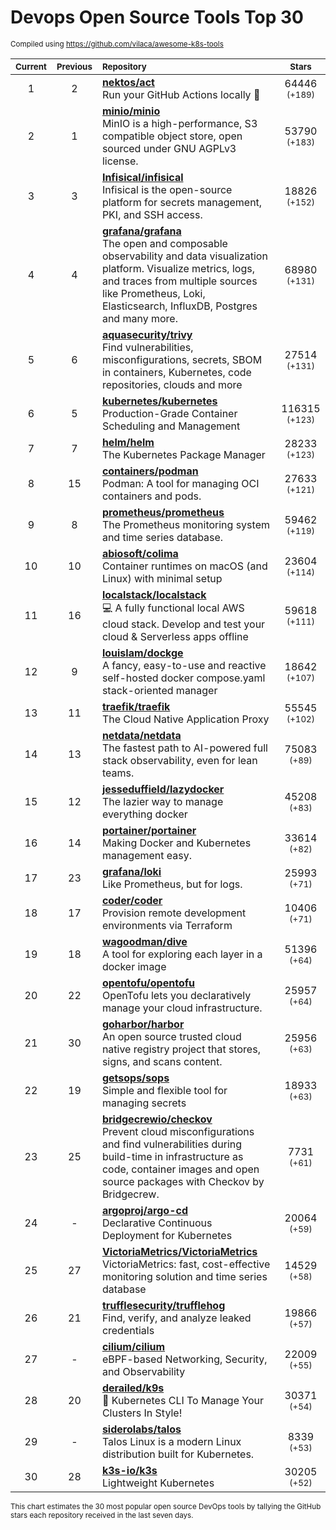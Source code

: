 # Devops Open Source Tools Top 30
<sup>Compiled using https://github.com/vilaca/awesome-k8s-tools</sup>
<div align="center">

|<sub>Current</sub>|<sub>Previous</sub>|<sub>Repository</sub>|<sub>Stars</sub>|
|:---:|:---:|:---|:---:|
|1|2|[**nektos/act**](https://github.com/nektos/act)<br/>Run your GitHub Actions locally 🚀|64446 <sup>(+189)</sup>|
|2|1|[**minio/minio**](https://github.com/minio/minio)<br/>MinIO is a high-performance, S3 compatible object store, open sourced under GNU AGPLv3 license.|53790 <sup>(+183)</sup>|
|3|3|[**Infisical/infisical**](https://github.com/Infisical/infisical)<br/>Infisical is the open-source platform for secrets management, PKI, and SSH access.|18826 <sup>(+152)</sup>|
|4|4|[**grafana/grafana**](https://github.com/grafana/grafana)<br/>The open and composable observability and data visualization platform. Visualize metrics, logs, and traces from multiple sources like Prometheus, Loki, Elasticsearch, InfluxDB, Postgres and many more. |68980 <sup>(+131)</sup>|
|5|6|[**aquasecurity/trivy**](https://github.com/aquasecurity/trivy)<br/>Find vulnerabilities, misconfigurations, secrets, SBOM in containers, Kubernetes, code repositories, clouds and more|27514 <sup>(+131)</sup>|
|6|5|[**kubernetes/kubernetes**](https://github.com/kubernetes/kubernetes)<br/>Production-Grade Container Scheduling and Management|116315 <sup>(+123)</sup>|
|7|7|[**helm/helm**](https://github.com/helm/helm)<br/>The Kubernetes Package Manager|28233 <sup>(+123)</sup>|
|8|15|[**containers/podman**](https://github.com/containers/podman)<br/>Podman: A tool for managing OCI containers and pods.|27633 <sup>(+121)</sup>|
|9|8|[**prometheus/prometheus**](https://github.com/prometheus/prometheus)<br/>The Prometheus monitoring system and time series database.|59462 <sup>(+119)</sup>|
|10|10|[**abiosoft/colima**](https://github.com/abiosoft/colima)<br/>Container runtimes on macOS (and Linux) with minimal setup|23604 <sup>(+114)</sup>|
|11|16|[**localstack/localstack**](https://github.com/localstack/localstack)<br/>💻 A fully functional local AWS cloud stack. Develop and test your cloud & Serverless apps offline|59618 <sup>(+111)</sup>|
|12|9|[**louislam/dockge**](https://github.com/louislam/dockge)<br/>A fancy, easy-to-use and reactive self-hosted docker compose.yaml stack-oriented manager|18642 <sup>(+107)</sup>|
|13|11|[**traefik/traefik**](https://github.com/traefik/traefik)<br/>The Cloud Native Application Proxy|55545 <sup>(+102)</sup>|
|14|13|[**netdata/netdata**](https://github.com/netdata/netdata)<br/>The fastest path to AI-powered full stack observability, even for lean teams.|75083 <sup>(+89)</sup>|
|15|12|[**jesseduffield/lazydocker**](https://github.com/jesseduffield/lazydocker)<br/>The lazier way to manage everything docker|45208 <sup>(+83)</sup>|
|16|14|[**portainer/portainer**](https://github.com/portainer/portainer)<br/>Making Docker and Kubernetes management easy.|33614 <sup>(+82)</sup>|
|17|23|[**grafana/loki**](https://github.com/grafana/loki)<br/>Like Prometheus, but for logs.|25993 <sup>(+71)</sup>|
|18|17|[**coder/coder**](https://github.com/coder/coder)<br/>Provision remote development environments via Terraform|10406 <sup>(+71)</sup>|
|19|18|[**wagoodman/dive**](https://github.com/wagoodman/dive)<br/>A tool for exploring each layer in a docker image|51396 <sup>(+64)</sup>|
|20|22|[**opentofu/opentofu**](https://github.com/opentofu/opentofu)<br/>OpenTofu lets you declaratively manage your cloud infrastructure.|25957 <sup>(+64)</sup>|
|21|30|[**goharbor/harbor**](https://github.com/goharbor/harbor)<br/>An open source trusted cloud native registry project that stores, signs, and scans content.|25956 <sup>(+63)</sup>|
|22|19|[**getsops/sops**](https://github.com/getsops/sops)<br/>Simple and flexible tool for managing secrets|18933 <sup>(+63)</sup>|
|23|25|[**bridgecrewio/checkov**](https://github.com/bridgecrewio/checkov)<br/>Prevent cloud misconfigurations and find vulnerabilities during build-time in infrastructure as code, container images and open source packages with Checkov by Bridgecrew.|7731 <sup>(+61)</sup>|
|24|-|[**argoproj/argo-cd**](https://github.com/argoproj/argo-cd)<br/>Declarative Continuous Deployment for Kubernetes|20064 <sup>(+59)</sup>|
|25|27|[**VictoriaMetrics/VictoriaMetrics**](https://github.com/VictoriaMetrics/VictoriaMetrics)<br/>VictoriaMetrics: fast, cost-effective monitoring solution and time series database|14529 <sup>(+58)</sup>|
|26|21|[**trufflesecurity/trufflehog**](https://github.com/trufflesecurity/trufflehog)<br/>Find, verify, and analyze leaked credentials|19866 <sup>(+57)</sup>|
|27|-|[**cilium/cilium**](https://github.com/cilium/cilium)<br/>eBPF-based Networking, Security, and Observability|22009 <sup>(+55)</sup>|
|28|20|[**derailed/k9s**](https://github.com/derailed/k9s)<br/>🐶 Kubernetes CLI To Manage Your Clusters In Style!|30371 <sup>(+54)</sup>|
|29|-|[**siderolabs/talos**](https://github.com/siderolabs/talos)<br/>Talos Linux is a modern Linux distribution built for Kubernetes.|8339 <sup>(+53)</sup>|
|30|28|[**k3s-io/k3s**](https://github.com/k3s-io/k3s)<br/>Lightweight Kubernetes|30205 <sup>(+52)</sup>|


</div>

<sub>This chart estimates the 30 most popular open source DevOps tools by tallying the GitHub stars each repository received in the last seven days.</sub>
